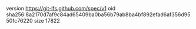 version https://git-lfs.github.com/spec/v1
oid sha256:8a2170d7af9c84ad65409ba0ba56b79ab8ba4bf892efad6af356d9550fc76220
size 17822

